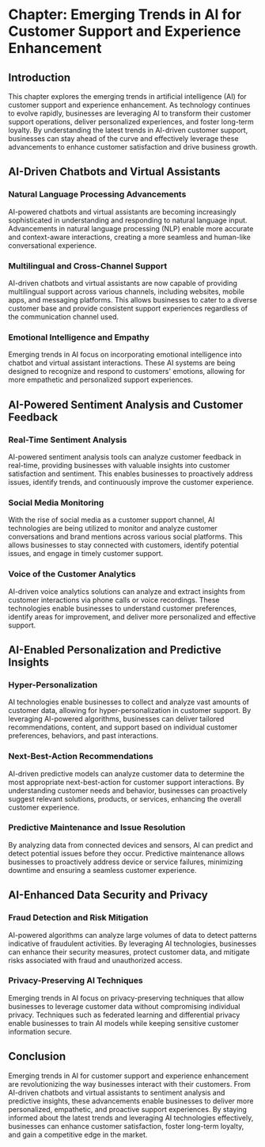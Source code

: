 **Chapter: Emerging Trends in AI for Customer Support and Experience Enhancement**
==================================================================================

Introduction
------------

This chapter explores the emerging trends in artificial intelligence (AI) for customer support and experience enhancement. As technology continues to evolve rapidly, businesses are leveraging AI to transform their customer support operations, deliver personalized experiences, and foster long-term loyalty. By understanding the latest trends in AI-driven customer support, businesses can stay ahead of the curve and effectively leverage these advancements to enhance customer satisfaction and drive business growth.

AI-Driven Chatbots and Virtual Assistants
-----------------------------------------

### Natural Language Processing Advancements

AI-powered chatbots and virtual assistants are becoming increasingly sophisticated in understanding and responding to natural language input. Advancements in natural language processing (NLP) enable more accurate and context-aware interactions, creating a more seamless and human-like conversational experience.

### Multilingual and Cross-Channel Support

AI-driven chatbots and virtual assistants are now capable of providing multilingual support across various channels, including websites, mobile apps, and messaging platforms. This allows businesses to cater to a diverse customer base and provide consistent support experiences regardless of the communication channel used.

### Emotional Intelligence and Empathy

Emerging trends in AI focus on incorporating emotional intelligence into chatbot and virtual assistant interactions. These AI systems are being designed to recognize and respond to customers' emotions, allowing for more empathetic and personalized support experiences.

AI-Powered Sentiment Analysis and Customer Feedback
---------------------------------------------------

### Real-Time Sentiment Analysis

AI-powered sentiment analysis tools can analyze customer feedback in real-time, providing businesses with valuable insights into customer satisfaction and sentiment. This enables businesses to proactively address issues, identify trends, and continuously improve the customer experience.

### Social Media Monitoring

With the rise of social media as a customer support channel, AI technologies are being utilized to monitor and analyze customer conversations and brand mentions across various social platforms. This allows businesses to stay connected with customers, identify potential issues, and engage in timely customer support.

### Voice of the Customer Analytics

AI-driven voice analytics solutions can analyze and extract insights from customer interactions via phone calls or voice recordings. These technologies enable businesses to understand customer preferences, identify areas for improvement, and deliver more personalized and effective support.

AI-Enabled Personalization and Predictive Insights
--------------------------------------------------

### Hyper-Personalization

AI technologies enable businesses to collect and analyze vast amounts of customer data, allowing for hyper-personalization in customer support. By leveraging AI-powered algorithms, businesses can deliver tailored recommendations, content, and support based on individual customer preferences, behaviors, and past interactions.

### Next-Best-Action Recommendations

AI-driven predictive models can analyze customer data to determine the most appropriate next-best-action for customer support interactions. By understanding customer needs and behavior, businesses can proactively suggest relevant solutions, products, or services, enhancing the overall customer experience.

### Predictive Maintenance and Issue Resolution

By analyzing data from connected devices and sensors, AI can predict and detect potential issues before they occur. Predictive maintenance allows businesses to proactively address device or service failures, minimizing downtime and ensuring a seamless customer experience.

AI-Enhanced Data Security and Privacy
-------------------------------------

### Fraud Detection and Risk Mitigation

AI-powered algorithms can analyze large volumes of data to detect patterns indicative of fraudulent activities. By leveraging AI technologies, businesses can enhance their security measures, protect customer data, and mitigate risks associated with fraud and unauthorized access.

### Privacy-Preserving AI Techniques

Emerging trends in AI focus on privacy-preserving techniques that allow businesses to leverage customer data without compromising individual privacy. Techniques such as federated learning and differential privacy enable businesses to train AI models while keeping sensitive customer information secure.

Conclusion
----------

Emerging trends in AI for customer support and experience enhancement are revolutionizing the way businesses interact with their customers. From AI-driven chatbots and virtual assistants to sentiment analysis and predictive insights, these advancements enable businesses to deliver more personalized, empathetic, and proactive support experiences. By staying informed about the latest trends and leveraging AI technologies effectively, businesses can enhance customer satisfaction, foster long-term loyalty, and gain a competitive edge in the market.
